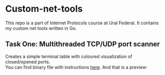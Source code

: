 # Custom-net-tools
This repo is a part of Internet Protocols course at Ural Federal.
It contains my custom net tools written in Go. 

## Task One: Multithreaded TCP/UDP port scanner
Creates a simple terminal table with coloured visualization of closed/opened ports. <br> You can find binary file with instructions [here](/custom-net-tools/gonmap).
And that is a preview: 
